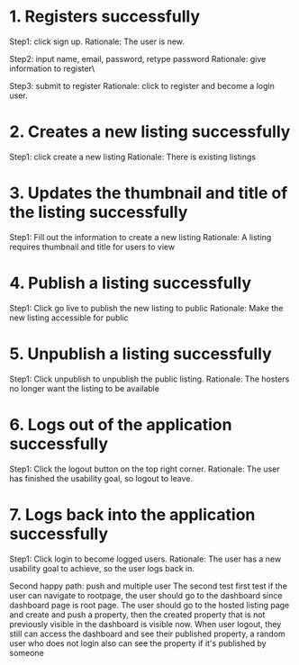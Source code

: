 # 1. Registers successfully
Step1: click sign up. 
Rationale: The user is new. 

Step2: input name, email, password, retype password
Rationale: give information to register\

Step3: submit to register 
Rationale: click to register and become a login user.  
# 2. Creates a new listing successfully
Step1: click create a new listing
Rationale: There is existing listings
# 3. Updates the thumbnail and title of the listing successfully
Step1: Fill out the information to create a new listing
Rationale: A listing requires thumbnail and title for users to view 
# 4. Publish a listing successfully
Step1: Click go live to publish the new listing to public 
Rationale: Make the new listing accessible for public
# 5. Unpublish a listing successfully
Step1: Click unpublish to unpublish the public listing. 
Rationale: The hosters no longer want the listing to be available
# 6. Logs out of the application successfully
Step1: Click the logout button on the top right corner. 
Rationale: The user has finished the usability goal, so logout to leave. 
# 7. Logs back into the application successfully
Step1: Click login to become logged users. 
Rationale: The user has a new usability goal to achieve, so the user logs back in. 


Second happy path: push and multiple user
The second test first test if the user can navigate to rootpage,
the user should go to the dashboard since dashboard page is root page.
The user should go to the hosted listing page and create and push a property,
then the created property that is not previously visible in the dashboard is visible
now. When user logout, they still can access the dashboard and see their published
property, a random user who does not login also can see the property if it's published
by someone

